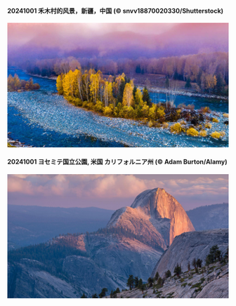 #### 20241001 禾木村的风景，新疆，中国 (© snvv18870020330/Shutterstock)

![](20241001_NationalDay_1920x1080.jpg)

#### 20241001 ヨセミテ国立公園, 米国 カリフォルニア州 (© Adam Burton/Alamy)

![](20241001_HalfDomeYosemite_1920x1080.jpg)

